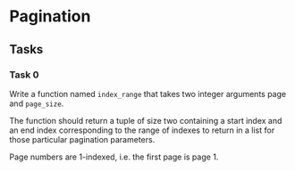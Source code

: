 # Pagination

## Tasks

### Task 0
Write a function named `index_range` that takes two integer arguments page and `page_size`.

The function should return a tuple of size two containing a start index and an end index corresponding to the range of indexes to return in a list for those particular pagination parameters.

Page numbers are 1-indexed, i.e. the first page is page 1.
